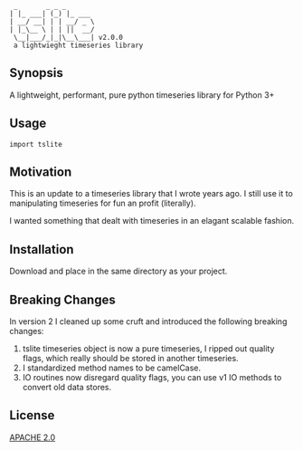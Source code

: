 
```
 _       _ _ _       
| |_ ___| (_) |_ ___ 
| __/ __| | | __/ _ \
| |_\__ \ | | ||  __/
 \__|___/_|_|\__\___| v2.0.0
 a lightwieght timeseries library
```

## Synopsis

A lightweight, performant, pure python timeseries library for Python 3+

## Usage
`import tslite`

## Motivation

This is an update to a timeseries library that I wrote years ago. I still use it to manipulating timeseries for fun an profit (literally).

I wanted something that dealt with timeseries in an elagant scalable fashion. 

## Installation

Download and place in the same directory as your project.

## Breaking Changes

In version 2 I cleaned up some cruft and introduced the following breaking changes:

1. tslite timeseries object is now a pure timeseries, I ripped out quality flags, which really should be stored in another timeseries.
2. I standardized method names to be camelCase.
3. IO routines now disregard quality flags, you can use v1 IO methods to convert old data stores.


## License
[APACHE 2.0](doc/LICENSE-2.0.txt)


